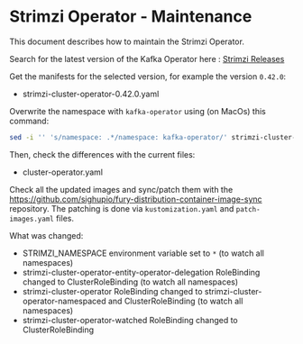 # Strimzi Operator - Maintenance

This document describes how to maintain the Strimzi Operator.

Search for the latest version of the Kafka Operator here : [Strimzi Releases](https://github.com/strimzi/strimzi-kafka-operator/releases)

Get the manifests for the selected version, for example the version `0.42.0`:

- strimzi-cluster-operator-0.42.0.yaml

Overwrite the namespace with `kafka-operator` using (on MacOs) this command:

```bash
sed -i '' 's/namespace: .*/namespace: kafka-operator/' strimzi-cluster-operator-0.42.0.yaml
```

Then, check the differences with the current files:

- cluster-operator.yaml

Check all the updated images and sync/patch them with the https://github.com/sighupio/fury-distribution-container-image-sync
repository. The patching is done via `kustomization.yaml` and `patch-images.yaml` files.

What was changed:

- STRIMZI_NAMESPACE environment variable set to `*` (to watch all namespaces)
- strimzi-cluster-operator-entity-operator-delegation RoleBinding changed to ClusterRoleBinding (to watch all namespaces)
- strimzi-cluster-operator RoleBinding changed to strimzi-cluster-operator-namespaced and ClusterRoleBinding (to watch all namespaces)
- strimzi-cluster-operator-watched RoleBinding changed to ClusterRoleBinding
